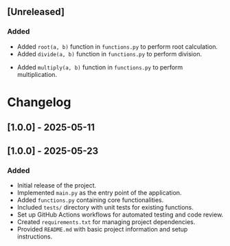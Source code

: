 ## [Unreleased]

### Added

<!-- 5/22 -->
- Added `root(a, b)` function in `functions.py` to perform root calculation.
- Added `divide(a, b)` function in `functions.py` to perform division.

  
<!-- 5/23 -->
- Added `multiply(a, b)` function in `functions.py` to perform multiplication.


# Changelog

## [1.0.0] - 2025-05-11


## [1.0.0] - 2025-05-23

### Added

- Initial release of the project.
- Implemented `main.py` as the entry point of the application.
- Added `functions.py` containing core functionalities.
- Included `tests/` directory with unit tests for existing functions.
- Set up GitHub Actions workflows for automated testing and code review.
- Created `requirements.txt` for managing project dependencies.
- Provided `README.md` with basic project information and setup instructions.
